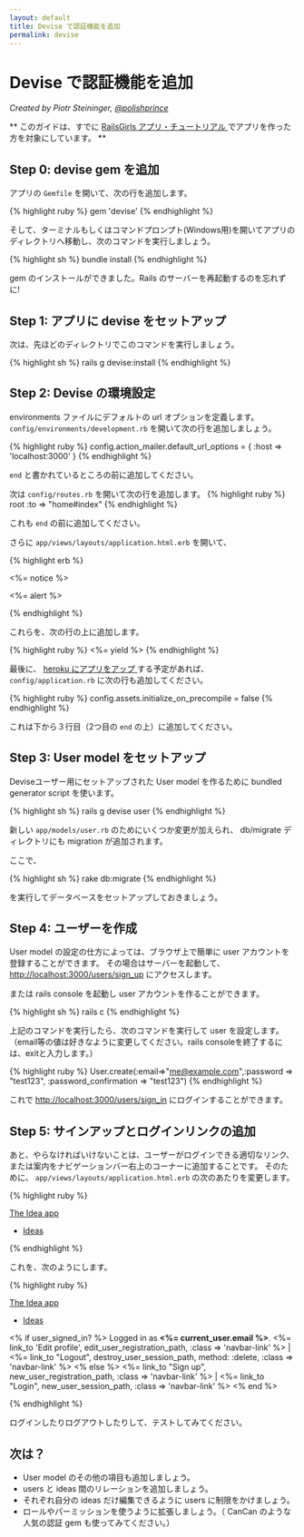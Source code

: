```yaml
---
layout: default
title: Devise で認証機能を追加
permalink: devise
---
```


# Devise で認証機能を追加

*Created by Piotr Steininger, [@polishprince](https://twitter.com/polishprince)*

** このガイドは、すでに [ RailsGirls アプリ・チュートリアル ](/app) でアプリを作った方を対象にしています。 **



## Step 0: devise gem を追加

アプリの `Gemfile` を開いて、次の行を追加します。

{% highlight ruby %}
gem 'devise'
{% endhighlight %}

そして、ターミナルもしくはコマンドプロンプト(Windows用)を開いてアプリのディレクトリへ移動し、次のコマンドを実行しましょう。

{% highlight sh %}
bundle install
{% endhighlight %}

gem のインストールができました。Rails のサーバーを再起動するのを忘れずに!


## Step 1: アプリに devise をセットアップ

次は、先ほどのディレクトリでこのコマンドを実行しましょう。

{% highlight sh %}
rails g devise:install
{% endhighlight %}


## Step 2: Devise の環境設定

environments ファイルにデフォルトの url オプションを定義します。
`config/environments/development.rb` を開いて次の行を追加しましょう。

{% highlight ruby %}
   config.action_mailer.default_url_options = { :host => 'localhost:3000' }
{% endhighlight %}

`end` と書かれているところの前に追加してください。

次は `config/routes.rb` を開いて次の行を追加します。
{% highlight ruby %}
   root :to => "home#index"
{% endhighlight %}

これも `end` の前に追加してください。

さらに `app/views/layouts/application.html.erb` を開いて、

{% highlight erb %}
    <p class="notice"><%= notice %></p>
    <p class="alert"><%= alert %></p>
{% endhighlight %}

これらを、次の行の上に追加します。

{% highlight ruby %}
   <%= yield %>
{% endhighlight %}

最後に、 [ heroku にアプリをアップ ](/heroku) する予定があれば、 `config/application.rb` に次の行も追加してください。

{% highlight ruby %}
  config.assets.initialize_on_precompile = false
{% endhighlight %}

これは下から３行目（2つ目の `end` の上）に追加してください。


## Step 3: User model をセットアップ

Deviseユーザー用にセットアップされた User model を作るために bundled generator script を使います。

{% highlight sh %}
   rails g devise user
{% endhighlight %}

新しい `app/models/user.rb` のためにいくつか変更が加えられ、 db/migrate ディレクトリにも migration が追加されます。

ここで、

{% highlight sh %}
  rake db:migrate
{% endhighlight %}

を実行してデータベースをセットアップしておきましょう。


## Step 4: ユーザーを作成

User model の設定の仕方によっては、ブラウザ上で簡単に user アカウントを登録することができます。
その場合はサーバーを起動して、 [http://localhost:3000/users/sign_up](http://localhost:3000/users/sign_up) にアクセスします。

または rails console を起動し user アカウントを作ることができます。

{% highlight sh %}
 rails c
{% endhighlight %}

上記のコマンドを実行したら、次のコマンドを実行して user を設定します。（email等の値は好きなように変更してください。rails consoleを終了するには、exitと入力します。）

{% highlight ruby %}
 User.create(:email=>"me@example.com",:password => "test123", :password_confirmation => "test123")
{% endhighlight %}

これで [http://localhost:3000/users/sign_in](http://localhost:3000/users/sign_in) にログインすることができます。

## Step 5: サインアップとログインリンクの追加

あと、やらなければいけないことは、ユーザーがログインできる適切なリンク、または案内をナビゲーションバー右上のコーナーに追加することです。
そのために、 `app/views/layouts/application.html.erb` の次のあたりを変更します。

{% highlight ruby %}
<div class="navbar navbar-fixed-top">
  <div class="navbar-inner">
    <div class="container">
      <a class="brand" href="/">The Idea app</a>
      <ul class="nav">
        <li class="active"><a href="/ideas">Ideas</a></li>
      </ul>
    </div>
  </div>
</div>
{% endhighlight %}

これを、次のようにします。

{% highlight ruby %}
<div class="navbar navbar-fixed-top">
  <div class="navbar-inner">
    <div class="container">
      <a class="brand" href="/">The Idea app</a>
      <ul class="nav">
        <li class="active"><a href="/ideas">Ideas</a></li>
      </ul>
      <p class="navbar-text pull-right">
        <% if user_signed_in? %>
          Logged in as <strong><%= current_user.email %></strong>.
          <%= link_to 'Edit profile', edit_user_registration_path, :class => 'navbar-link' %> |
          <%= link_to "Logout", destroy_user_session_path, method: :delete, :class => 'navbar-link'  %>
        <% else %>
          <%= link_to "Sign up", new_user_registration_path, :class => 'navbar-link'  %> |
          <%= link_to "Login", new_user_session_path, :class => 'navbar-link'  %>
        <% end %>
      </p>
    </div>
  </div>
</div>
{% endhighlight %}

ログインしたりログアウトしたりして、テストしてみてください。

## 次は？

* User model のその他の項目も追加しましょう。
* users と ideas 間のリレーションを追加しましょう。
* それぞれ自分の ideas だけ編集できるように users に制限をかけましょう。
* ロールやパーミッションを使うように拡張しましょう。（ CanCan のような人気の認証 gem も使ってみてください。）


